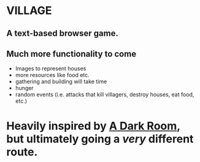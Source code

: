 # VILLAGE

## A text-based browser game.

## Much more functionality to come
- Images to represent houses
- more resources like food etc.
- gathering and building will take time
- hunger
- random events (i.e. attacks that kill villagers, destroy houses, eat food, etc.)

# Heavily inspired by [A Dark Room](https://adarkroom.doublespeakgames.com/), but ultimately going a *very* different route. 
